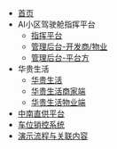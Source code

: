 * [首页](README)
* AI小区驾驶舱指挥平台
    * [指挥平台](AIOperationSystem-Web)
    * [管理后台-开发商/物业](AIOperationSystem-Tenant)
    * [管理后台-平台方](AIOperationSystem-Platform)
* 华贵生活
    * [华贵生活](App-User)
    * [华贵生活商家端](App-Shop)
    * [华贵生活物业端](App-Property)
* [中南直供平台](DirectSupply)
* [车位销控系统](SalesControlPlatform)
* [演示流程与关联内容](Demo)